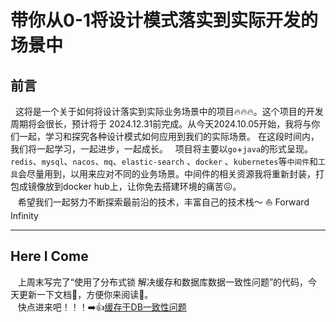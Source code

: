 # 带你从0-1将设计模式落实到实际开发的场景中

## 前言

&nbsp;&nbsp;这将是一个关于如何将设计落实到实际业务场景中的项目🔥🔥🔥。这个项目的开发周期将会很长，预计将于
2024.12.31前完成。从今天2024.10.05开始，我将与你们一起，学习和探究各种设计模式如何应用到我们的实际场景。
在这段时间内，我们将一起学习，一起进步，一起成长。
&nbsp;&nbsp;项目将主要以`go`+`java`的形式呈现。`redis`、`mysql`、`nacos`、`mq`、`elastic-search`
、`docker` 、`kubernetes`等`中间件`和`工具`会尽量用到，以用来应对不同的业务场景。中间件的相关资源我将重新封装，打包成镜像放到docker
hub上，让你免去搭建环境的痛苦😖。  
&nbsp;&nbsp; 希望我们一起努力不断探索最前沿的技术，丰富自己的技术栈～ ⛵️ Forward Infinity

--- 
## Here I Come
&nbsp;&nbsp; 上周末写完了“使用了分布式锁 解决缓存和数据库数据一致性问题”的代码，今天更新一下文档📄，方便你来阅读📖。   
&nbsp;&nbsp; 快点进来吧！！！➡️👍[缓存于DB一致性问题](./go/syncache)